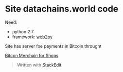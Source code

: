 
# Site datachains.world code

Need:  
+ python 2.7
+ framework: [web2py](http://www.web2py.com/)

Site has server foe payments in Bitcoin throught
 
[Bitcon Merchain for Shops](https://github.com/icreator/BTCMerchant/)

> Written with [StackEdit](https://stackedit.io/).
